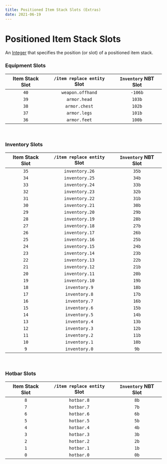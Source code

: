 ```yaml
---
title: Positioned Item Stack Slots (Extras)
date: 2021-06-19
---
```


# Positioned Item Stack Slots

An [Integer](../../types/data_types/integer.md) that specifies the position (or slot) of a positioned item stack.


### Equipment Slots

  Item Stack Slot  |  `/item replace entity` Slot  |  `Inventory` NBT Slot  
:-----------------:|:-----------------------------:|:-----------------------:
  `40`             |  `weapon.offhand`             |  `-106b`
  `39`             |  `armor.head`                 |  `103b`
  `38`             |  `armor.chest`                |  `102b`
  `37`             |  `armor.legs`                 |  `101b`
  `36`             |  `armor.feet`                 |  `100b`

<br>


### Inventory Slots

  Item Stack Slot  |  `/item replace entity` Slot  |  `Inventory` NBT Slot  
:-----------------:|:-----------------------------:|:-----------------------:
  `35`             |  `inventory.26`               |  `35b`
  `34`             |  `inventory.25`               |  `34b`
  `33`             |  `inventory.24`               |  `33b`
  `32`             |  `inventory.23`               |  `32b`
  `31`             |  `inventory.22`               |  `31b`
  `30`             |  `inventory.21`               |  `30b`
  `29`             |  `inventory.20`               |  `29b`
  `28`             |  `inventory.19`               |  `28b`
  `27`             |  `inventory.18`               |  `27b`
  `26`             |  `inventory.17`               |  `26b`
  `25`             |  `inventory.16`               |  `25b`
  `24`             |  `inventory.15`               |  `24b`
  `23`             |  `inventory.14`               |  `23b`
  `22`             |  `inventory.13`               |  `22b`
  `21`             |  `inventory.12`               |  `21b`
  `20`             |  `inventory.11`               |  `20b`
  `19`             |  `inventory.10`               |  `19b`
  `18`             |  `inventory.9`                |  `18b`
  `17`             |  `inventory.8`                |  `17b`
  `16`             |  `inventory.7`                |  `16b`
  `15`             |  `inventory.6`                |  `15b`
  `14`             |  `inventory.5`                |  `14b`
  `13`             |  `inventory.4`                |  `13b`
  `12`             |  `inventory.3`                |  `12b`
  `11`             |  `inventory.2`                |  `11b`
  `10`             |  `inventory.1`                |  `10b`
  `9`              |  `inventory.0`                |  `9b`

<br>


### Hotbar Slots

  Item Stack Slot  |  `/item replace entity` Slot  |  `Inventory` NBT Slot  
:-----------------:|:-----------------------------:|:-----------------------:
  `8`              |  `hotbar.8`                   |  `8b`
  `7`              |  `hotbar.7`                   |  `7b`
  `6`              |  `hotbar.6`                   |  `6b`
  `5`              |  `hotbar.5`                   |  `5b`
  `4`              |  `hotbar.4`                   |  `4b`
  `3`              |  `hotbar.3`                   |  `3b`
  `2`              |  `hotbar.2`                   |  `2b`
  `1`              |  `hotbar.1`                   |  `1b`
  `0`              |  `hotbar.0`                   |  `0b`
